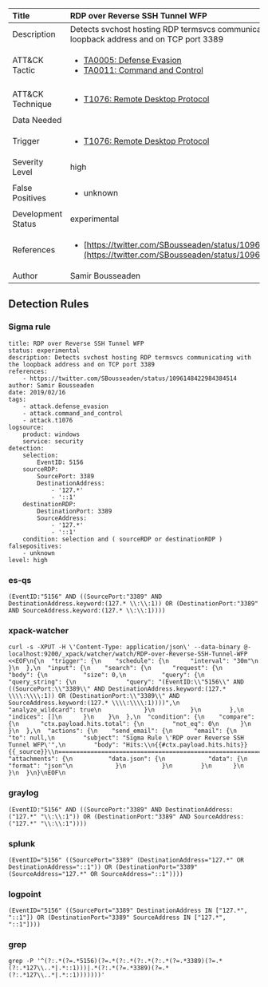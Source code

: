 | Title                | RDP over Reverse SSH Tunnel WFP                                                                                                                                                 |
|:---------------------|:------------------------------------------------------------------------------------------------------------------------------------------------------------|
| Description          | Detects svchost hosting RDP termsvcs communicating with the loopback address and on TCP port 3389                                                                                                                                           |
| ATT&amp;CK Tactic    | <ul><li>[TA0005: Defense Evasion](https://attack.mitre.org/tactics/TA0005)</li><li>[TA0011: Command and Control](https://attack.mitre.org/tactics/TA0011)</li></ul>  |
| ATT&amp;CK Technique | <ul><li>[T1076: Remote Desktop Protocol](https://attack.mitre.org/techniques/T1076)</li></ul>                             |
| Data Needed          | <ul></ul>                                                         |
| Trigger              | <ul><li>[T1076: Remote Desktop Protocol](../Triggers/T1076.md)</li></ul>  |
| Severity Level       | high                                                                                                                                                 |
| False Positives      | <ul><li>unknown</li></ul>                                                                  |
| Development Status   | experimental                                                                                                                                                |
| References           | <ul><li>[https://twitter.com/SBousseaden/status/1096148422984384514](https://twitter.com/SBousseaden/status/1096148422984384514)</li></ul>                                                          |
| Author               | Samir Bousseaden                                                                                                                                                |


## Detection Rules

### Sigma rule

```
title: RDP over Reverse SSH Tunnel WFP
status: experimental
description: Detects svchost hosting RDP termsvcs communicating with the loopback address and on TCP port 3389
references:
    - https://twitter.com/SBousseaden/status/1096148422984384514
author: Samir Bousseaden
date: 2019/02/16
tags:
    - attack.defense_evasion
    - attack.command_and_control
    - attack.t1076
logsource:
    product: windows
    service: security
detection:
    selection:
        EventID: 5156
    sourceRDP:
        SourcePort: 3389
        DestinationAddress:
            - '127.*'
            - '::1'
    destinationRDP:
        DestinationPort: 3389
        SourceAddress:
            - '127.*'
            - '::1'
    condition: selection and ( sourceRDP or destinationRDP )
falsepositives:
    - unknown
level: high

```





### es-qs
    
```
(EventID:"5156" AND ((SourcePort:"3389" AND DestinationAddress.keyword:(127.* \\:\\:1)) OR (DestinationPort:"3389" AND SourceAddress.keyword:(127.* \\:\\:1))))
```


### xpack-watcher
    
```
curl -s -XPUT -H \'Content-Type: application/json\' --data-binary @- localhost:9200/_xpack/watcher/watch/RDP-over-Reverse-SSH-Tunnel-WFP <<EOF\n{\n  "trigger": {\n    "schedule": {\n      "interval": "30m"\n    }\n  },\n  "input": {\n    "search": {\n      "request": {\n        "body": {\n          "size": 0,\n          "query": {\n            "query_string": {\n              "query": "(EventID:\\"5156\\" AND ((SourcePort:\\"3389\\" AND DestinationAddress.keyword:(127.* \\\\:\\\\:1)) OR (DestinationPort:\\"3389\\" AND SourceAddress.keyword:(127.* \\\\:\\\\:1))))",\n              "analyze_wildcard": true\n            }\n          }\n        },\n        "indices": []\n      }\n    }\n  },\n  "condition": {\n    "compare": {\n      "ctx.payload.hits.total": {\n        "not_eq": 0\n      }\n    }\n  },\n  "actions": {\n    "send_email": {\n      "email": {\n        "to": null,\n        "subject": "Sigma Rule \'RDP over Reverse SSH Tunnel WFP\'",\n        "body": "Hits:\\n{{#ctx.payload.hits.hits}}{{_source}}\\n================================================================================\\n{{/ctx.payload.hits.hits}}",\n        "attachments": {\n          "data.json": {\n            "data": {\n              "format": "json"\n            }\n          }\n        }\n      }\n    }\n  }\n}\nEOF\n
```


### graylog
    
```
(EventID:"5156" AND ((SourcePort:"3389" AND DestinationAddress:("127.*" "\\:\\:1")) OR (DestinationPort:"3389" AND SourceAddress:("127.*" "\\:\\:1"))))
```


### splunk
    
```
(EventID="5156" ((SourcePort="3389" (DestinationAddress="127.*" OR DestinationAddress="::1")) OR (DestinationPort="3389" (SourceAddress="127.*" OR SourceAddress="::1"))))
```


### logpoint
    
```
(EventID="5156" ((SourcePort="3389" DestinationAddress IN ["127.*", "::1"]) OR (DestinationPort="3389" SourceAddress IN ["127.*", "::1"])))
```


### grep
    
```
grep -P '^(?:.*(?=.*5156)(?=.*(?:.*(?:.*(?:.*(?=.*3389)(?=.*(?:.*127\\..*|.*::1)))|.*(?:.*(?=.*3389)(?=.*(?:.*127\\..*|.*::1)))))))'
```



